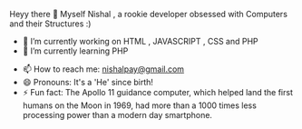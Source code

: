 Heyy there 👋
Myself Nishal , a rookie developer obsessed with Computers and their Structures :)

<!--
**Nxshl/nxshl** is a ✨ _special_ ✨ repository because its `README.md` (this file) appears on your GitHub profile.

Here are some ideas to get you started:-->

- 🔭 I’m currently working on HTML , JAVASCRIPT , CSS and PHP
- 🌱 I’m currently learning PHP
<!--- 👯 I’m looking to collaborate on ...
- 🤔 I’m looking for help with ...
- 💬 Ask me about -->
- 📫 How to reach me: nishalpay@gmail.com
- 😄 Pronouns: It's a 'He' since birth!
- ⚡ Fun fact: The Apollo 11 guidance computer, which helped land the first humans on the Moon in 1969, had more than a 1000 times less processing power than a modern day smartphone.






